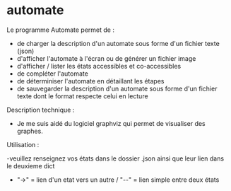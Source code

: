 # automate

Le programme Automate permet de  :

- de charger la description d'un automate sous forme d'un fichier texte (json)
- d'afficher l'automate à l'écran ou de générer un fichier image
- d'afficher / lister les états accessibles et co-accessibles
- de compléter l'automate
- de déterminiser l'automate en détaillant les étapes
- de sauvegarder la description d'un automate sous forme d'un fichier texte dont le format respecte celui en lecture


Description technique : 

- Je me suis aidé du logiciel graphviz qui permet de visualiser des graphes.

Utilisation : 

-veuillez renseignez vos états dans le dossier .json ainsi que leur lien dans le deuxieme dict
- "->" = lien d'un etat vers un autre / "--" = lien simple entre deux états
